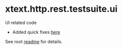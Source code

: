 # xtext.http.rest.testsuite.ui

UI related code

- Added quick fixes [here](./xtext.http.rest.testsuite.ui/src/xtext/http/rest/ui/quickfix/TestSuiteQuickfixProvider.java)

See root [readme](../README.md) for details.

